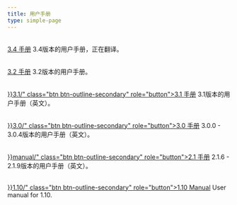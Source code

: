 ```yaml
---
title: 用户手册
type: simple-page
---
```


<p>
<br />
<a href="latest/" class="btn btn-primary" role="button">3.4 手册</a> 3.4版本的用户手册，正在翻译。
</p>
<p>
<br />
<a href="3.2/" class="btn btn-outline-secondary" role="button">3.2 手册</a> 3.2版本的用户手册。
</p>
<p>
<p>
<br />
<a href="{{< relref path="docs" lang="en">}}3.1/" class="btn btn-outline-secondary" role="button">3.1 手册</a> 3.1版本的用户手册（英文）。
</p>
<p>
<p>
<br />
<a href="{{< relref path="docs" lang="en">}}3.0/" class="btn btn-outline-secondary" role="button">3.0 手册</a> 3.0.0 - 3.0.4版本的用户手册（英文）。
</p>
<p>
<br />
<a href="{{< relref path="docs" lang="en">}}manual/" class="btn btn-outline-secondary" role="button">2.1 手册</a> 2.1.6 - 2.1.9版本的用户手册（英文）。
</p>
<p>
<br />
<a href="{{< relref path="docs" lang="en">}}1.10/" class="btn btn-outline-secondary" role="button">1.10 Manual</a> User manual for 1.10.
</p>

<br />
